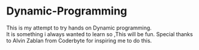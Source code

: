 # Dynamic-Programming


This is my attempt to try hands on Dynamic programming.  
It is something i always wanted to learn so ,This will be fun. 
Special thanks to Alvin Zablan from Coderbyte for inspiring me to do this.

